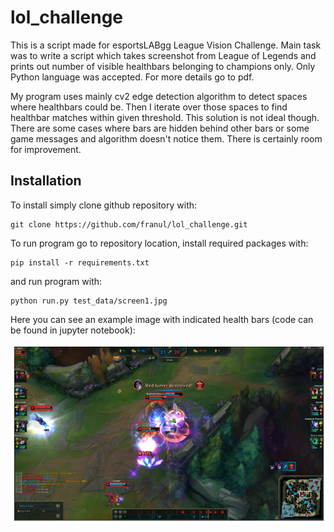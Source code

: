 # lol_challenge
This is a script made for esportsLABgg League Vision Challenge. 
Main task was to write a script which takes screenshot from League of Legends and prints out number of visible healthbars belonging to champions only. Only Python language was accepted. For more details go to pdf.

My program uses mainly cv2 edge detection algorithm to detect spaces where healthbars could be. Then I iterate over those spaces to find healthbar matches within given threshold. This solution is not ideal though. There are some cases where bars are hidden behind other bars or some game messages and algorithm doesn't notice them. There is certainly room for improvement.

## Installation
To install simply clone github repository with:
```
git clone https://github.com/franul/lol_challenge.git
```
To run program go to repository location, install required packages with:
```
pip install -r requirements.txt
```
and run program with:
```
python run.py test_data/screen1.jpg
```

Here you can see an example image with indicated health bars (code can be found in jupyter notebook):
<p align="center">
  <img src="example_out.jpg"]>
</p>
